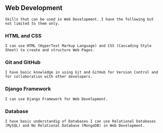 ## Web Development

    Skills that can be used in Web Development. I have the following but not limited to them only.

### HTML and CSS

    I can use HTML (HyperText Markup Language) and CSS (Cascading Style Sheet) to create and structure Web Pages.

### Git and GitHub

    I have basic knowledge in using Git and GitHub for Version Control and for collaboration with other developers.

### Django Framework

    I can use Django Framework for Web Development.

### Database

    I have basic understandig of Databases I can use Relational Databases (MySQL) and No Relational Database (MongoDB) in Web Development.
